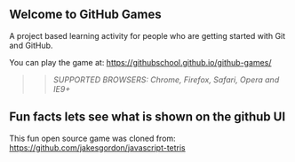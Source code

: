 ## Welcome to GitHub Games

A project based learning activity for people who are getting started with Git and GitHub.

You can play the game at: https://githubschool.github.io/github-games/

>> _*SUPPORTED BROWSERS*: Chrome, Firefox, Safari, Opera and IE9+_

## Fun facts lets see what is shown on the github UI

This fun open source game was cloned from: https://github.com/jakesgordon/javascript-tetris
